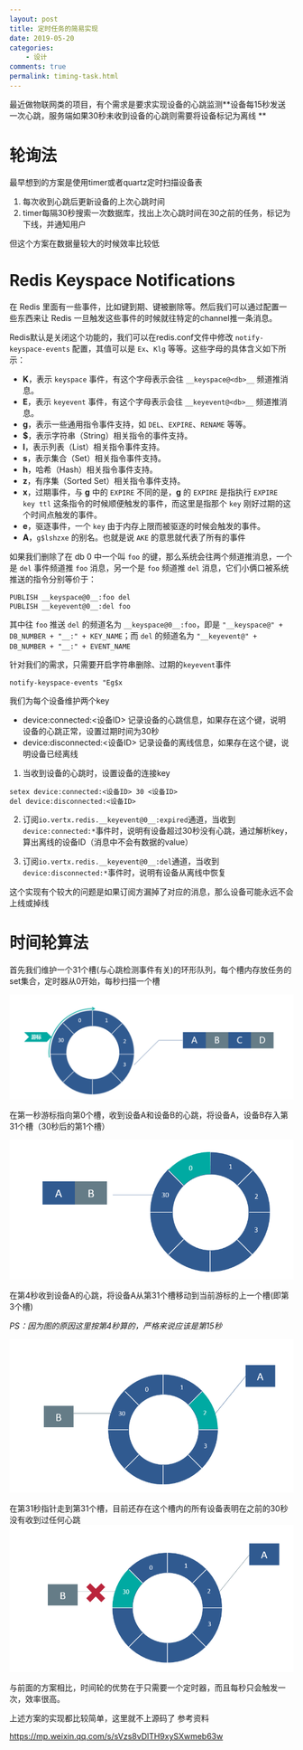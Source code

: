```yaml
---
layout: post
title: 定时任务的简易实现
date: 2019-05-20
categories:
    - 设计
comments: true
permalink: timing-task.html
---
```


最近做物联网类的项目，有个需求是要求实现设备的心跳监测**设备每15秒发送一次心跳，服务端如果30秒未收到设备的心跳则需要将设备标记为离线
**

# 轮询法
最早想到的方案是使用timer或者quartz定时扫描设备表
1. 每次收到心跳后更新设备的上次心跳时间
2. timer每隔30秒搜索一次数据库，找出上次心跳时间在30之前的任务，标记为下线，并通知用户

但这个方案在数据量较大的时候效率比较低

# Redis Keyspace Notifications
在 Redis 里面有一些事件，比如键到期、键被删除等。然后我们可以通过配置一些东西来让 Redis 一旦触发这些事件的时候就往特定的channel推一条消息。

Redis默认是关闭这个功能的，我们可以在redis.conf文件中修改 `notify-keyspace-events` 配置，其值可以是 `Ex`、`Klg` 等等。这些字母的具体含义如下所示：
- **K**，表示 `keyspace` 事件，有这个字母表示会往 `__keyspace@<db>__` 频道推消息。
- **E**，表示 `keyevent` 事件，有这个字母表示会往 `__keyevent@<db>__` 频道推消息。
- **g**，表示一些通用指令事件支持，如 `DEL`、`EXPIRE`、`RENAME` 等等。
- **$**，表示字符串（String）相关指令的事件支持。
- **l**，表示列表（List）相关指令事件支持。
- **s**，表示集合（Set）相关指令事件支持。
- **h**，哈希（Hash）相关指令事件支持。
- **z**，有序集（Sorted Set）相关指令事件支持。
- **x**，过期事件，与 **g** 中的 `EXPIRE` 不同的是，**g** 的 `EXPIRE` 是指执行 `EXPIRE key ttl` 这条指令的时候顺便触发的事件，而这里是指那个 `key` 刚好过期的这个时间点触发的事件。
- **e**，驱逐事件，一个 `key` 由于内存上限而被驱逐的时候会触发的事件。
- **A**，`g$lshzxe` 的别名。也就是说 `AKE` 的意思就代表了所有的事件

如果我们删除了在 db 0 中一个叫 `foo` 的键，那么系统会往两个频道推消息，一个是 `del` 事件频道推 `foo` 消息，另一个是 `foo` 频道推 `del` 消息，它们小俩口被系统推送的指令分别等价于：

```
PUBLISH __keyspace@0__:foo del
PUBLISH __keyevent@0__:del foo
```

其中往 `foo` 推送 `del` 的频道名为 `__keyspace@0__:foo`，即是 `"__keyspace@" + DB_NUMBER + "__:" + KEY_NAME`；而 `del` 的频道名为 `"__keyevent@" + DB_NUMBER + "__:" + EVENT_NAME`



针对我们的需求，只需要开启字符串删除、过期的`keyevent`事件

```
notify-keyspace-events "Eg$x
```

我们为每个设备维护两个key

- device:connected:<设备ID> 记录设备的心跳信息，如果存在这个键，说明设备的心跳正常，设置过期时间为30秒
- device:disconnected:<设备ID> 记录设备的离线信息，如果存在这个键，说明设备已经离线


1. 当收到设备的心跳时，设置设备的连接key

```
setex device:connected:<设备ID> 30 <设备ID>
del device:disconnected:<设备ID>
```

2. 订阅`io.vertx.redis.__keyevent@0__:expired`通道，当收到`device:connected:*`事件时，说明有设备超过30秒没有心跳，通过解析key，算出离线的设备ID（消息中不会有数据的value）

3. 订阅`io.vertx.redis.__keyevent@0__:del`通道，当收到`device:disconnected:*`事件时，说明有设备从离线中恢复

这个实现有个较大的问题是如果订阅方漏掉了对应的消息，那么设备可能永远不会上线或掉线

# 时间轮算法

首先我们维护一个31个槽(与心跳检测事件有关)的环形队列，每个槽内存放任务的set集合，定时器从0开始，每秒扫描一个槽

![](/assets/images/posts/timing-wheel/timingwheel_1.png)

在第一秒游标指向第0个槽，收到设备A和设备B的心跳，将设备A，设备B存入第31个槽（30秒后的第1个槽）

![](/assets/images/posts/timing-wheel/timingwheel_2.png)

在第4秒收到设备A的心跳，将设备A从第31个槽移动到当前游标的上一个槽(即第3个槽)

*PS：因为图的原因这里按第4秒算的，严格来说应该是第15秒*

![](/assets/images/posts/timing-wheel/timingwheel_3.png)

在第31秒指针走到第31个槽，目前还存在这个槽内的所有设备表明在之前的30秒没有收到过任何心跳
![](/assets/images/posts/timing-wheel/timingwheel_4.png)

与前面的方案相比，时间轮的优势在于只需要一个定时器，而且每秒只会触发一次，效率很高。

上述方案的实现都比较简单，这里就不上源码了
参考资料

https://mp.weixin.qq.com/s/sVzs8vDlTH9xySXwmeb63w